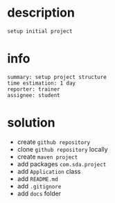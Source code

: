 # description

    setup initial project

# info

    summary: setup project structure
    time estimation: 1 day
    reporter: trainer
    assignee: student

# solution

- create `github repository`
- clone `github repository` locally
- create `maven project`
- add packages `com.sda.project`
- add `Application` class
- add `README.md`
- add `.gitignore`
- add `docs` folder
